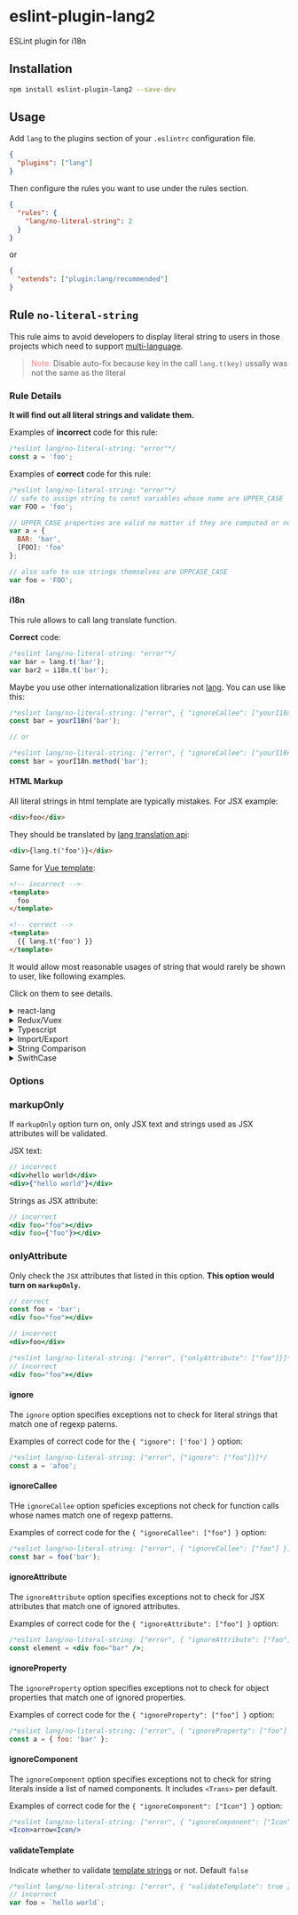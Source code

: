 # eslint-plugin-lang2

ESLint plugin for i18n

## Installation

```bash
npm install eslint-plugin-lang2 --save-dev
```

## Usage

Add `lang` to the plugins section of your `.eslintrc` configuration file.

```json
{
  "plugins": ["lang"]
}
```

Then configure the rules you want to use under the rules section.

```json
{
  "rules": {
    "lang/no-literal-string": 2
  }
}
```

or

```json
{
  "extends": ["plugin:lang/recommended"]
}
```

## Rule `no-literal-string`

This rule aims to avoid developers to display literal string to users
in those projects which need to support [multi-language](https://www.lang.com/).

> <span style="color: lightcoral">Note:</span> Disable auto-fix because key in the call `lang.t(key)` ussally was not the same as the literal

### Rule Details

**It will find out all literal strings and validate them.**

Examples of **incorrect** code for this rule:

```js
/*eslint lang/no-literal-string: "error"*/
const a = 'foo';
```

Examples of **correct** code for this rule:

```js
/*eslint lang/no-literal-string: "error"*/
// safe to assign string to const variables whose name are UPPER_CASE
var FOO = 'foo';

// UPPER_CASE properties are valid no matter if they are computed or not
var a = {
  BAR: 'bar',
  [FOO]: 'foo'
};

// also safe to use strings themselves are UPPCASE_CASE
var foo = 'FOO';
```

#### i18n

This rule allows to call lang translate function.

**Correct** code:

```js
/*eslint lang/no-literal-string: "error"*/
var bar = lang.t('bar');
var bar2 = i18n.t('bar');
```

Maybe you use other internationalization libraries
not [lang](https://www.lang.com/). You can use like this:

```js
/*eslint lang/no-literal-string: ["error", { "ignoreCallee": ["yourI18n"] }]*/
const bar = yourI18n('bar');

// or

/*eslint lang/no-literal-string: ["error", { "ignoreCallee": ["yourI18n.method"] }]*/
const bar = yourI18n.method('bar');
```

#### HTML Markup

All literal strings in html template are typically mistakes. For JSX example:

```HTML
<div>foo</div>
```

They should be translated by [lang translation api](https://www.lang.com/):

```HTML
<div>{lang.t('foo')}</div>
```

Same for [Vue template](https://vuejs.org/v2/guide/syntax.html):

```HTML
<!-- incorrect -->
<template>
  foo
</template>

<!-- correct -->
<template>
  {{ lang.t('foo') }}
</template>
```

It would allow most reasonable usages of string that would rarely be shown to user, like following examples.

Click on them to see details.

<details>
<summary>
react-lang
</summary>

This plugin are compatible with [react-lang](https://react.lang.com/)

```tsx
// correct
<Trans>
  <span>bar</span>
</Trans>
```

</details>

<details>
<summary>
Redux/Vuex
</summary>

This rule also works with those state managers like
[Redux](https://redux.js.org/) and [Vuex](https://vuex.vuejs.org/).

**Correct** code:

```js
var bar = store.dispatch('bar');
var bar2 = store.commit('bar');
```

</details>

<details>
<summary>
Typescript
</summary>

This plugin would not complain on those reasonable usages of string.

The following cases are considered as **correct**:

```typescript
var a: Type['member'];
var a: Omit<T, 'key'>;
enum E {
  A = 1
}
var a = E['A'];
var a: { t: 'button' } = { t: 'button' };
var a: 'abc' | 'name' = 'abc';
```

We require type information to work properly, so you need to add some options in your `.eslintrc`:

```js
  "parserOptions": {
    // path of your tsconfig.json
    "project": "./tsconfig.json"
  }
```

See
[here](https://github.com/typescript-eslint/typescript-eslint/tree/master/packages/eslint-plugin#usage)
for more deteils.

</details>

<details>

<summary>
Import/Export
</summary>

The following cases are **allowed**:

```typescript
import mod from 'm';
import('mod');
require('mod');

export { named } from 'm';
export * from 'm';
```

</details>

<details>
<summary>
String Comparison
</summary>

String comparison is fine.

```typescript
// correct
name === 'Android' || name === 'iOS';
```

</details>

<details>
<summary>
SwithCase
</summary>

Skip switchcase statement:

```typescript
// correct
switch (type) {
  case 'foo':
    break;
  case 'bar':
    break;
}
```

</details>

### Options

### markupOnly

If `markupOnly` option turn on, only JSX text and strings used as JSX attributes will be validated.

JSX text:

```jsx
// incorrect
<div>hello world</div>
<div>{"hello world"}</div>
```

Strings as JSX attribute:

```jsx
// incorrect
<div foo="foo"></div>
<div foo={"foo"}></div>
```

### onlyAttribute

Only check the `JSX` attributes that listed in this option. **This option would turn on `markupOnly`.**

```jsx
// correct
const foo = 'bar';
<div foo="foo"></div>

// incorrect
<div>foo</div>

/*eslint lang/no-literal-string: ["error", {"onlyAttribute": ["foo"]}]*/
// incorrect
<div foo="foo"></div>
```

#### ignore

The `ignore` option specifies exceptions not to check for
literal strings that match one of regexp paterns.

Examples of correct code for the `{ "ignore": ['foo'] }` option:

```js
/*eslint lang/no-literal-string: ["error", {"ignore": ["foo"]}]*/
const a = 'afoo';
```

#### ignoreCallee

THe `ignoreCallee` option speficies exceptions not check for
function calls whose names match one of regexp patterns.

Examples of correct code for the `{ "ignoreCallee": ["foo"] }` option:

```js
/*eslint lang/no-literal-string: ["error", { "ignoreCallee": ["foo"] }]*/
const bar = foo('bar');
```

#### ignoreAttribute

The `ignoreAttribute` option specifies exceptions not to check for JSX attributes that match one of ignored attributes.

Examples of correct code for the `{ "ignoreAttribute": ["foo"] }` option:

```jsx
/*eslint lang/no-literal-string: ["error", { "ignoreAttribute": ["foo"] }]*/
const element = <div foo="bar" />;
```

#### ignoreProperty

The `ignoreProperty` option specifies exceptions not to check for object properties that match one of ignored properties.

Examples of correct code for the `{ "ignoreProperty": ["foo"] }` option:

```jsx
/*eslint lang/no-literal-string: ["error", { "ignoreProperty": ["foo"] }]*/
const a = { foo: 'bar' };
```

#### ignoreComponent

The `ignoreComponent` option specifies exceptions not to check for string literals inside a list of named components. It includes `<Trans>` per default.

Examples of correct code for the `{ "ignoreComponent": ["Icon"] }` option:

```jsx
/*eslint lang/no-literal-string: ["error", { "ignoreComponent": ["Icon"] }]*/
<Icon>arrow<Icon/>
```

#### validateTemplate

Indicate whether to validate [template strings](https://developer.mozilla.org/en-US/docs/Web/JavaScript/Reference/Template_literals) or not. Default `false`

```js
/*eslint lang/no-literal-string: ["error", { "validateTemplate": true }]*/
// incorrect
var foo = `hello world`;
```
